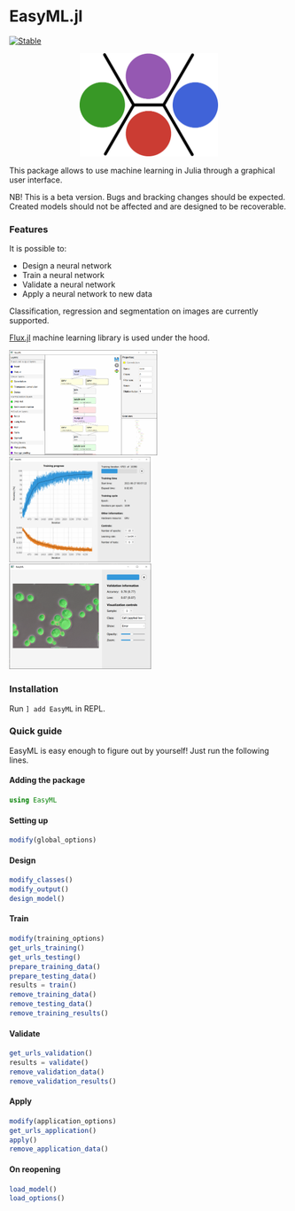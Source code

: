 # EasyML.jl
[![Stable](https://img.shields.io/badge/docs-stable-blue.svg)](https://oml-npa.github.io/EasyML.jl/stable/)

<p align="center">
  <img width=250px src=https://raw.githubusercontent.com/OML-NPA/EasyML.jl/main/docs/src/assets/logo.png></img>
</p>


This package allows to use machine learning in Julia through a graphical user interface.

NB! This is a beta version. Bugs and bracking changes should be expected. Created models should not be affected and are designed to be recoverable.

### Features
It is possible to:
  - Design a neural network
  - Train a neural network
  - Validate a neural network
  - Apply a neural network to new data
  
Classification, regression and segmentation on images are currently supported.

[Flux.jl](https://github.com/FluxML/Flux.jl) machine learning library is used under the hood.

<img src="https://github.com/OML-NPA/EasyML.jl/blob/dev/docs/src/assets/images/design_model.png" height="190"> <img src="https://github.com/OML-NPA/EasyML.jl/blob/dev/docs/src/assets/images/train.png" height="190"> <img src="https://github.com/OML-NPA/EasyML.jl/blob/dev/docs/src/assets/images/validate2.png" height="190">

### Installation

Run `] add EasyML` in REPL.

### Quick guide

EasyML is easy enough to figure out by yourself! Just run the following lines.

#### Adding the package
```julia
using EasyML
```

#### Setting up
```julia
modify(global_options)
```

#### Design
```julia
modify_classes()
modify_output()
design_model()
```

#### Train
```julia
modify(training_options)
get_urls_training()
get_urls_testing()
prepare_training_data()
prepare_testing_data()
results = train()
remove_training_data()
remove_testing_data()
remove_training_results()
```

#### Validate
```julia
get_urls_validation()
results = validate()
remove_validation_data()
remove_validation_results()
```

#### Apply
```julia
modify(application_options)
get_urls_application()
apply()
remove_application_data()
```

#### On reopening
```julia
load_model()
load_options()
```
